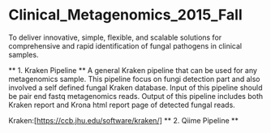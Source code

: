 # Clinical_Metagenomics_2015_Fall
To deliver innovative, simple, flexible, and scalable solutions for comprehensive and rapid identification of fungal pathogens in clinical samples.

** 1. Kraken Pipeline **
A general Kraken pipeline that can be used for any metagenomics sample. This pipeline focus on fungi detection part and also involved a self defined fungal Kraken database. Input of this pipeline should be pair end fastq metagenomics reads. Output of this pipeline includes both Kraken report and Krona html report page of detected fungal reads.

Kraken:[https://ccb.jhu.edu/software/kraken/]
** 2. Qiime Pipeline **
